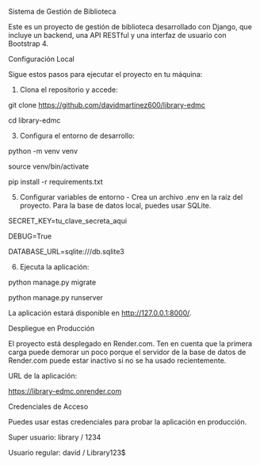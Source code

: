 Sistema de Gestión de Biblioteca

Este es un proyecto de gestión de biblioteca desarrollado con Django, que incluye un backend, una API RESTful y una interfaz de usuario con Bootstrap 4.


Configuración Local

Sigue estos pasos para ejecutar el proyecto en tu máquina:

1. Clona el repositorio y accede:

git clone https://github.com/davidmartinez600/library-edmc

cd library-edmc


3. Configura el entorno de desarrollo:

python -m venv venv

source venv/bin/activate

pip install -r requirements.txt


5. Configurar variables de entorno - Crea un archivo .env en la raíz del proyecto. Para la base de datos local, puedes usar SQLite.

SECRET_KEY=tu_clave_secreta_aqui

DEBUG=True

DATABASE_URL=sqlite:///db.sqlite3


6. Ejecuta la aplicación:

python manage.py migrate

python manage.py runserver



La aplicación estará disponible en http://127.0.0.1:8000/.



Despliegue en Producción

El proyecto está desplegado en Render.com. Ten en cuenta que la primera carga puede demorar un poco porque el servidor de la base de datos de Render.com puede estar inactivo si no se ha usado recientemente.


URL de la aplicación:

https://library-edmc.onrender.com


Credenciales de Acceso

Puedes usar estas credenciales para probar la aplicación en producción.

Super usuario: library / 1234

Usuario regular: david / Library123$
